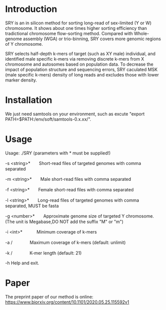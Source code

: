 # Introduction
SRY is an in silicon method for sorting long-read of sex-limited (Y or W) chromosome. It shows about one times higher
sorting efficiency than tradictional chromosome flow-sorting method. Compared with Whole-genome assembly (WGA) or trio-binning, SRY
covers more genomic regions  of Y chromosome.

SRY selects half-depth k-mers of target (such as XY male) individual, and identified male specific k-mers via removing discrete k-mers from X chromosome and autosomes based on population data. To decrease the impact of population structure and sequencing errors, SRY caculated MSK (male specific k-mers) density of long reads and excludes those with lower marker density.

# Installation
We just need samtools on your environment, such as excute "export PATH=$PATH:/env/soft/samtools-0.x.xx/".

# Usage

Usage: ./SRY (parameters with * must be supplied!)

-s \<string\>*　　Short-read files of targeted genomes with comma separated
  
-m \<string\>*　　Male short-read files with comma separated
  
-f \<string\>*　　Female short-read files with comma separated
  
-l \<string\>*　　Long-read files of targeted genomes with comma separated, MUST be fasta
  
-g \<number\>*　　Approximate genome size of targeted Y chromosome. (The unit is Megabase,DO NOT add the suffix "M" or "m")
  
-i \<int\>*　　　 Minimum coverage of k-mers
  
-a /<int/>　　　　Maximum coverage of k-mers (default: unlimit)
  
-k /<int/>　　　　K-mer length (default: 21)
  
-h								Help and exit.

# Paper

The preprint paper of our method is online: https://www.biorxiv.org/content/10.1101/2020.05.25.115592v1
